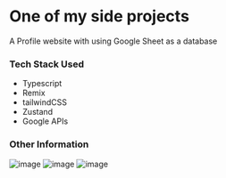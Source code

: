# One of my side projects

A Profile website with using Google Sheet as a database

### Tech Stack Used
- Typescript
- Remix
- tailwindCSS
- Zustand
- Google APIs

### Other Information

![image](https://github.com/user-attachments/assets/600b8169-1afe-4650-aa42-f65151afdb8a)
![image](https://github.com/user-attachments/assets/a2d62cdc-109a-4c6c-867a-2dbb4d9f9dcb)
![image](https://github.com/user-attachments/assets/36405ff9-6c0a-48a7-96c4-5b0e4e9e86f8)


